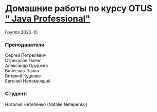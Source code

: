 # Домашние работы по курсу OTUS [" Java Professional"](https://otus.ru/lessons/java-professional/?utm_source=github&utm_medium=free&utm_campaign=otus)


Группа 2023-10

### Преподаватели
Сергей Петрелевич<br>
Стрекалов Павел<br>
Александр Оруджев<br>
Вячеслав Лапин<br>
Виталий Куценко<br>
Евгений Непомнящий

### Студент:
Наталия Нетепенко (Natalie Netepenko)
